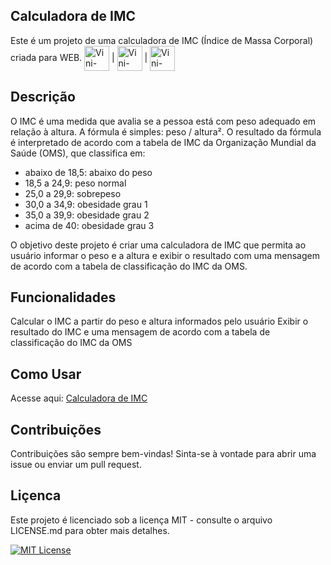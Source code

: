 ## Calculadora de IMC
Este é um projeto de uma calculadora de IMC (Índice de Massa Corporal) criada para WEB. <img align="center" alt="Vini-HTML" height="40" width="40" src="https://cdn.jsdelivr.net/gh/devicons/devicon/icons/html5/html5-original.svg"> | <img align="center" alt="Vini-CSS" height="40" width="40" src="https://cdn.jsdelivr.net/gh/devicons/devicon/icons/css3/css3-original.svg"> | <img align="center" alt="Vini-Javascript" height="40" width="40" src="https://cdn.jsdelivr.net/gh/devicons/devicon/icons/javascript/javascript-original.svg"> 

## Descrição
O IMC é uma medida que avalia se a pessoa está com peso adequado em relação à altura. A fórmula é simples: peso / altura². O resultado da fórmula é interpretado de acordo com a tabela de IMC da Organização Mundial da Saúde (OMS), que classifica em:

* abaixo de 18,5: abaixo do peso
* 18,5 a 24,9: peso normal
* 25,0 a 29,9: sobrepeso
* 30,0 a 34,9: obesidade grau 1
* 35,0 a 39,9: obesidade grau 2
* acima de 40: obesidade grau 3

O objetivo deste projeto é criar uma calculadora de IMC que permita ao usuário informar o peso e a altura e exibir o resultado com uma mensagem de acordo com a tabela de classificação do IMC da OMS.

## Funcionalidades
Calcular o IMC a partir do peso e altura informados pelo usuário
Exibir o resultado do IMC e uma mensagem de acordo com a tabela de classificação do IMC da OMS

## Como Usar
Acesse aqui: <a href="https://vini1404.github.io/Calculadora-IMC/">Calculadora de IMC</a>

## Contribuições
Contribuições são sempre bem-vindas! Sinta-se à vontade para abrir uma issue ou enviar um pull request.

## Liçenca
Este projeto é licenciado sob a licença MIT - consulte o arquivo LICENSE.md para obter mais detalhes.

[![MIT License](https://img.shields.io/badge/License-MIT-green.svg)](https://github.com/Vini1404/Calculadora-IMC/blob/main/LICENSE.md)

